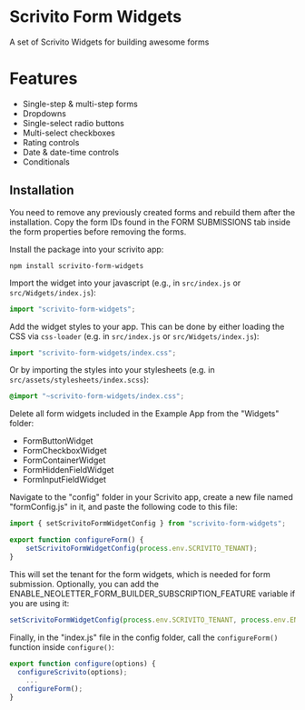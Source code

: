 # Scrivito Form Widgets

A set of Scrivito Widgets for building awesome forms

# Features
- Single-step & multi-step forms
- Dropdowns
- Single-select radio buttons
- Multi-select checkboxes
- Rating controls
- Date & date-time controls
- Conditionals

## Installation

You need to remove any previously created forms and rebuild them after the installation. Copy the form IDs found in the FORM SUBMISSIONS tab inside the form properties before removing the forms.

Install the package into your scrivito app:

```shell
npm install scrivito-form-widgets
```

Import the widget into your javascript (e.g., in `src/index.js` or `src/Widgets/index.js`):

```js
import "scrivito-form-widgets";
```

Add the widget styles to your app. 
This can be done by either loading the CSS via `css-loader` (e.g. in `src/index.js` or `src/Widgets/index.js`):

```js
import "scrivito-form-widgets/index.css";
```

 Or by importing the styles into your stylesheets (e.g. in `src/assets/stylesheets/index.scss`):

```scss
@import "~scrivito-form-widgets/index.css";
```

Delete all form widgets included in the Example App from the "Widgets" folder:
- FormButtonWidget
- FormCheckboxWidget
- FormContainerWidget
- FormHiddenFieldWidget
- FormInputFieldWidget

Navigate to the "config" folder in your Scrivito app, create a new file named "formConfig.js" in it, and paste the following code to this file:
```js
import { setScrivitoFormWidgetConfig } from "scrivito-form-widgets";

export function configureForm() {
    setScrivitoFormWidgetConfig(process.env.SCRIVITO_TENANT);
}
```
This will set the tenant for the form widgets, which is needed for form submission. Optionally, you can add the ENABLE_NEOLETTER_FORM_BUILDER_SUBSCRIPTION_FEATURE variable if you are using it:
```js
setScrivitoFormWidgetConfig(process.env.SCRIVITO_TENANT, process.env.ENABLE_NEOLETTER_FORM_BUILDER_SUBSCRIPTION_FEATURE);
 ```

Finally, in the "index.js" file in the config folder, call the `configureForm()` function inside `configure()`:
```js
export function configure(options) {
  configureScrivito(options);
    ...
  configureForm();
}
```
